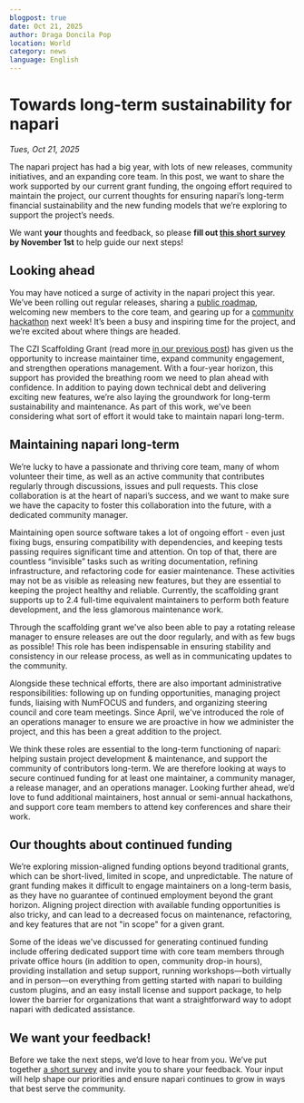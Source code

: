 ```yaml
---
blogpost: true
date: Oct 21, 2025
author: Draga Doncila Pop
location: World
category: news
language: English
---
```


# Towards long-term sustainability for napari

*Tues, Oct 21, 2025*

The napari project has had a big year, with lots of new releases, community initiatives, and an expanding core team. In this post, we want to share the work supported by our current grant funding, the ongoing effort required to maintain the project, our current thoughts for ensuring napari’s long-term financial sustainability and the new funding models that we’re exploring to support the project’s needs. 

We want **your** thoughts and feedback, so please **fill out [this short survey](https://napari.typeform.com/sustainability) by November 1st** to help guide our next steps!

## Looking ahead

You may have noticed a surge of activity in the napari project this year. We’ve been rolling out regular releases, sharing a [public roadmap](https://napari.org/stable/roadmaps/active_roadmap.html), welcoming new members to the core team, and gearing up for a [community hackathon](https://www.globias.org/activities/bioimage-analysis-conference-2025-in-kobe#h.6qhbdmqecyg5) next week! It’s been a busy and inspiring time for the project, and we’re excited about where things are headed.

The CZI Scaffolding Grant (read more [in our previous post](https://napari.org/island-dispatch/blog/roadmap_announcement.html)) has given us the opportunity to increase maintainer time, expand community engagement, and strengthen operations management. With a four-year horizon, this support has provided the breathing room we need to plan ahead with confidence. In addition to paying down technical debt and delivering exciting new features, we’re also laying the groundwork for long-term sustainability and maintenance. As part of this work, we've been considering what sort of effort it would take to maintain napari long-term.

## Maintaining napari long-term

We’re lucky to have a passionate and thriving core team, many of whom volunteer their time, as well as an active community that contributes regularly through discussions, issues and pull requests. This close collaboration is at the heart of napari’s success, and we want to make sure we have the capacity to foster this collaboration into the future, with a dedicated community manager.

Maintaining open source software takes a lot of ongoing effort - even just fixing bugs, ensuring compatibility with dependencies, and keeping tests passing requires significant time and attention. On top of that, there are countless “invisible” tasks such as writing documentation, refining infrastructure, and refactoring code for easier maintenance. These activities may not be as visible as releasing new features, but they are essential to keeping the project healthy and reliable. Currently, the scaffolding grant supports up to 2.4 full-time equivalent maintainers to perform both feature development, and the less glamorous maintenance work.

Through the scaffolding grant we've also been able to pay a rotating release manager to ensure releases are out the door regularly, and with as few bugs as possible! This role has been indispensable in ensuring stability and consistency in our release process, as well as in communicating updates to the community.

Alongside these technical efforts, there are also important administrative responsibilities: following up on funding opportunities, managing project funds, liaising with NumFOCUS and funders, and organizing steering council and core team meetings. Since April, we've introduced the role of an operations manager to ensure we are proactive in how we administer the project, and this has been a great addition to the project.

We think these roles are essential to the long-term functioning of napari: helping sustain project development & maintenance, and support the community of contributors long-term. We are therefore looking at ways to secure continued funding for at least one maintainer, a community manager, a release manager, and an operations manager. Looking further ahead, we’d love to fund additional maintainers, host annual or semi-annual hackathons, and support core team members to attend key conferences and share their work.

## Our thoughts about continued funding

We’re exploring mission-aligned funding options beyond traditional grants, which can be short-lived, limited in scope, and unpredictable. The nature of grant funding makes it difficult to engage maintainers on a long-term basis, as they have no guarantee of continued employment beyond the grant horizon. Aligning project direction with available funding opportunities is also tricky, and can lead to a decreased focus on maintenance, refactoring, and key features that are not "in scope" for a given grant.

Some of the ideas we've discussed for generating continued funding include offering dedicated support time with core team members through private office hours (in addition to open, community drop-in hours), providing installation and setup support, running workshops—both virtually and in person—on everything from getting started with napari to building custom plugins, and an easy install license and support package, to help lower the barrier for organizations that want a straightforward way to adopt napari with dedicated assistance.

## We want your feedback!

Before we take the next steps, we’d love to hear from you. We’ve put together [a short survey](https://napari.typeform.com/sustainability) and invite you to share your feedback. Your input will help shape our priorities and ensure napari continues to grow in ways that best serve the community.
